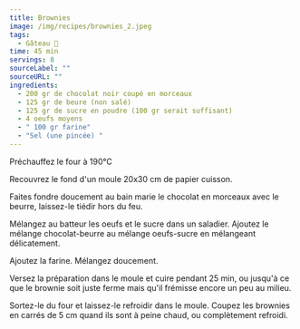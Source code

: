 ```yaml
---
title: Brownies
image: /img/recipes/brownies_2.jpeg
tags:
  - Gâteau 🍰
time: 45 min
servings: 8
sourceLabel: ""
sourceURL: ""
ingredients:
  - 200 gr de chocolat noir coupé en morceaux
  - 125 gr de beure (non salé)
  - 125 gr de sucre en poudre (100 gr serait suffisant)
  - 4 oeufs moyens
  - " 100 gr farine"
  - "Sel (une pincée) "
---
```

Préchauffez le four à 190°C

Recouvrez le fond d'un moule 20x30 cm de papier cuisson.

Faites fondre doucement au bain marie le chocolat en morceaux avec le beurre, laissez-le tiédir hors du feu.

Mélangez au batteur les oeufs et le sucre dans un saladier. Ajoutez le mélange chocolat-beurre au mélange oeufs-sucre en mélangeant délicatement.

Ajoutez la farine. Mélangez doucement.

Versez la préparation dans le moule et cuire pendant 25 min, ou jusqu'à ce que le brownie soit juste ferme mais qu'il frémisse encore un peu au milieu.

Sortez-le du four et laissez-le refroidir dans le moule. Coupez les brownies en carrés de 5 cm quand ils sont à peine chaud, ou complètement refroidi.